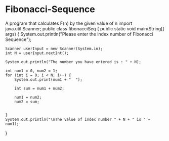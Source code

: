 # Fibonacci-Sequence
A program that calculates F(n) by the given value of n import java.util.Scanner; public class fibonacciSeq { public static void main(String[] args) {
System.out.println("Please enter the index number of Fibonacci Sequence");

    Scanner userInput = new Scanner(System.in);
    int N = userInput.nextInt();

    System.out.println("The number you have entered is : " + N);

    int num1 = 0, num2 = 1;
    for (int i = 0; i < N; i++) {
        System.out.print(num1 + "  ");

        int sum = num1 + num2;

        num1 = num2;
        num2 = sum;


    }
    System.out.println("\nThe value of index number " + N + " is " + num1);

}
```
